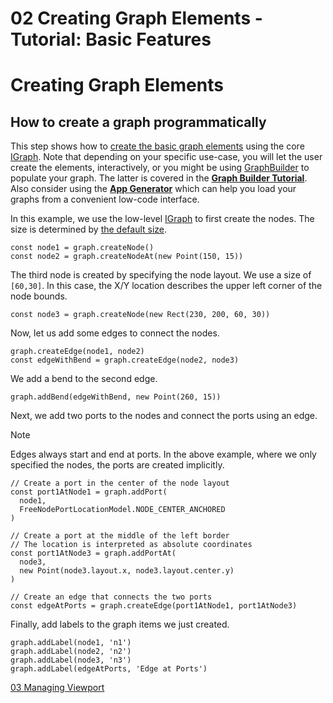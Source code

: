 <!--
 //////////////////////////////////////////////////////////////////////////////
 // @license
 // This file is part of yFiles for HTML 2.6.0.4.
 // Use is subject to license terms.
 //
 // Copyright (c) 2000-2024 by yWorks GmbH, Vor dem Kreuzberg 28,
 // 72070 Tuebingen, Germany. All rights reserved.
 //
 //////////////////////////////////////////////////////////////////////////////
-->
# 02 Creating Graph Elements - Tutorial: Basic Features

# Creating Graph Elements

## How to create a graph programmatically

This step shows how to [create the basic graph elements](https://docs.yworks.com/yfileshtml/#/dguide/getting_started-application#getting_started-creating_graph_elements) using the core [IGraph](https://docs.yworks.com/yfileshtml/#/api/IGraph). Note that depending on your specific use-case, you will let the user create the elements, interactively, or you might be using [GraphBuilder](https://docs.yworks.com/yfileshtml/#/api/GraphBuilder) to populate your graph. The latter is covered in the **[Graph Builder Tutorial](../../README.html#tutorial-graph-builder)**. Also consider using the **[App Generator](https://www.yworks.com/app-generator)** which can help you load your graphs from a convenient low-code interface.

In this example, we use the low-level [IGraph](https://docs.yworks.com/yfileshtml/#/api/IGraph) to first create the nodes. The size is determined by [the default size](https://docs.yworks.com/yfileshtml/#/api/INodeDefaults#INodeDefaults-property-size).

```
const node1 = graph.createNode()
const node2 = graph.createNodeAt(new Point(150, 15))
```

The third node is created by specifying the node layout. We use a size of `[60,30]`. In this case, the X/Y location describes the upper left corner of the node bounds.

```
const node3 = graph.createNode(new Rect(230, 200, 60, 30))
```

Now, let us add some edges to connect the nodes.

```
graph.createEdge(node1, node2)
const edgeWithBend = graph.createEdge(node2, node3)
```

We add a bend to the second edge.

```
graph.addBend(edgeWithBend, new Point(260, 15))
```

Next, we add two ports to the nodes and connect the ports using an edge.

Note

Edges always start and end at ports. In the above example, where we only specified the nodes, the ports are created implicitly.

```
// Create a port in the center of the node layout
const port1AtNode1 = graph.addPort(
  node1,
  FreeNodePortLocationModel.NODE_CENTER_ANCHORED
)

// Create a port at the middle of the left border
// The location is interpreted as absolute coordinates
const port1AtNode3 = graph.addPortAt(
  node3,
  new Point(node3.layout.x, node3.layout.center.y)
)

// Create an edge that connects the two ports
const edgeAtPorts = graph.createEdge(port1AtNode1, port1AtNode3)
```

Finally, add labels to the graph items we just created.

```
graph.addLabel(node1, 'n1')
graph.addLabel(node2, 'n2')
graph.addLabel(node3, 'n3')
graph.addLabel(edgeAtPorts, 'Edge at Ports')
```

[03 Managing Viewport](../../tutorial-yfiles-basic-features/03-managing-viewport/)
